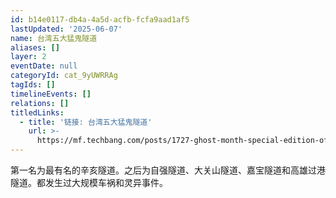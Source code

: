 ```yaml
---
id: b14e0117-db4a-4a5d-acfb-fcfa9aad1af5
lastUpdated: '2025-06-07'
name: 台湾五大猛鬼隧道
aliases: []
layer: 2
eventDate: null
categoryId: cat_9yUWRRAg
tagIds: []
timelineEvents: []
relations: []
titledLinks:
  - title: '链接: 台湾五大猛鬼隧道'
    url: >-
      https://mf.techbang.com/posts/1727-ghost-month-special-edition-of-the-great-elm-tunnel
---
```

第一名为最有名的辛亥隧道。之后为自强隧道、大关山隧道、嘉宝隧道和高雄过港隧道。都发生过大规模车祸和灵异事件。
